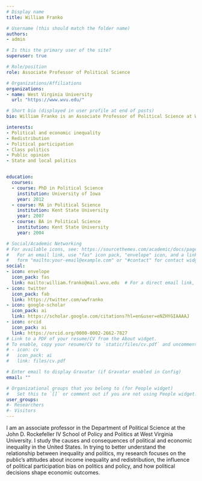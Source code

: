 ```yaml
---
# Display name
title: William Franko

# Username (this should match the folder name)
authors:
- admin

# Is this the primary user of the site?
superuser: true

# Role/position
role: Associate Professor of Political Science

# Organizations/Affiliations
organizations:
- name: West Virginia University
  url: "https://www.wvu.edu/"

# Short bio (displayed in user profile at end of posts)
bio: William Franko is an Associate Professor of Political Science at West Virginia University. His research focuses on the causes and consequences of political and economic inequality.

interests:
- Political and economic inequality
- Redistribution
- Political participation
- Class politics
- Public opinion
- State and local politics


education:
  courses:
  - course: PhD in Political Science
    institution: University of Iowa
    year: 2012
  - course: MA in Political Science
    institution: Kent State University
    year: 2007
  - course: BA in Political Science
    institution: Kent State University
    year: 2004

# Social/Academic Networking
# For available icons, see: https://sourcethemes.com/academic/docs/page-builder/#icons
#   For an email link, use "fas" icon pack, "envelope" icon, and a link in the
#   form "mailto:your-email@example.com" or "#contact" for contact widget.
social:
- icon: envelope
  icon_pack: fas
  link: mailto:william.franko@mail.wvu.edu  # For a direct email link, use "mailto:test@example.org".
- icon: twitter
  icon_pack: fab
  link: https://twitter.com/wwfranko
- icon: google-scholar
  icon_pack: ai
  link: https://scholar.google.com/citations?hl=en&user=eNZHYGIAAAAJ
- icon: orcid
  icon_pack: ai
  link: https://orcid.org/0000-0002-2662-7827
# Link to a PDF of your resume/CV from the About widget.
# To enable, copy your resume/CV to `static/files/cv.pdf` and uncomment the lines below.
# - icon: cv
#   icon_pack: ai
#   link: files/cv.pdf

# Enter email to display Gravatar (if Gravatar enabled in Config)
email: ""

# Organizational groups that you belong to (for People widget)
#   Set this to `[]` or comment out if you are not using People widget.
user_groups:
#- Researchers
#- Visitors
---
```


I am an associate professor in the Department of Political Science at the John D. Rockefeller IV School of Policy and Politics at West Virginia University. I study the causes and consequences of political and economic inequality in the United States. In trying to better understand the relationship between inequality and politics, my research focuses on the public’s attitudes about income inequality and redistribution, the influence of political participation bias on politics and policy, and how political decisions shape economic outcomes.
